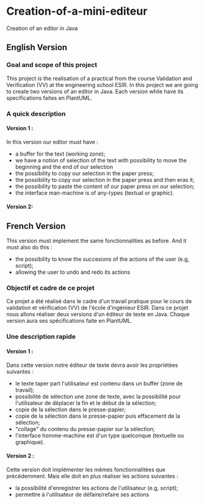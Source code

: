# Creation-of-a-mini-editeur
Creation of an editor in Java

## English Version

### Goal and scope of this project

This project is the realisation of a practical from the course Validation and Verification (VV) at the engineering school ESIR.
In this project we are going to create two versions of an editor in Java.
Each version while have its specifications faites en PlantUML.

### A quick description

#### Version 1 :

In this version our editor must have :

- a buffer for the text (working zone);
- we have a notion of selection of the text with possibility to move the beginning and the end of our selection
- the possibility to copy our selection in the paper press;
- the possibility to copy our selection in the paper press and then eras it;
- the possibility to paste the content of our paper press on our selection;
- the interface man-machine is of any-types (textual or graphic).

#### Version 2:

## French Version

This version must implement the same fonctionnalities as before.
And it must also do this :

- the possibility to know the succesions of the actions of the user (e.g, script);
- allowing the user to undo and redo its actions

### Objectif et cadre de ce projet

Ce projet a été réalisé dans le cadre d'un travail pratique pour le cours de validation et vérification (VV) de l'école d'ingénieur ESIR.
Dans ce projet nous allons réaliser deux versions d'un éditeur de texte en Java.
Chaque version aura ses spécifications faite en PlantUML.

### Une description rapide

#### Version 1 :

Dans cette version notre éditeur de texte devra avoir les propriétées suivantes :

- le texte taper part l'utilisateur est contenu dans un buffer (zone de travail);
- possibilité de sélection une zone de texte, avec la possibilité pour l'utilisateur de déplacer la fin et le début de la sélection;
- copie de la sélection dans le presse-papier;
- copie de la sélection dans le presse-papier puis effacement de la sélection;
- "collage" du contenu du presse-papier sur la sélection;
- l'interface homme-machine est d'un type quelconque (textuelle ou graphique).

#### Version 2 :

Cette version doit implémenter les mêmes fonctionnalitées que précédemment.
Mais elle doit en plus réaliser les actions suivantes :

- la possibilité d'enregistrer les actions de l'utilisateur (e.g, script);
- permettre à l'utilisateur de défaire/refaire ses actions
